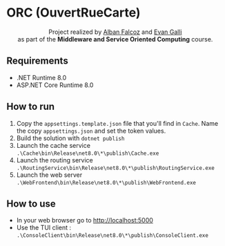 # ORC (OuvertRueCarte)

<p align=center>
  <span>Project realized by <a href="https://github.com/AlbanFALCOZ">Alban Falcoz</a> and <a href="https://github.com/06Games">Evan Galli</a> <br/>as part of the <b>Middleware and Service Oriented Computing</b> course.</span>
</p>

## Requirements

* .NET Runtime 8.0
* ASP.NET Core Runtime 8.0

## How to run

1. Copy the `appsettings.template.json` file that you'll find in `Cache`. Name the copy `appsettings.json` and set the token values. 
2. Build the solution with `dotnet publish`
3. Launch the cache service `.\Cache\bin\Release\net8.0\*\publish\Cache.exe`
4. Launch the routing service `.\RoutingService\bin\Release\net8.0\*\publish\RoutingService.exe`
5. Launch the web server `.\WebFrontend\bin\Release\net8.0\*\publish\WebFrontend.exe`

## How to use

* In your web browser go to [http://localhost:5000](http://localhost:5000)
* Use the TUI client : `.\ConsoleClient\bin\Release\net8.0\*\publish\ConsoleClient.exe`

